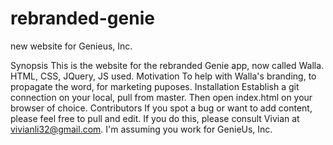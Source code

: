 # rebranded-genie
new website for Genieus, Inc.

Synopsis
This is the website for the rebranded Genie app, now called Walla. HTML, CSS, JQuery, JS used.
Motivation
To help with Walla's branding, to propagate the word, for marketing puposes.
Installation
Establish a git connection on your local, pull from master. Then open index.html on your browser of choice.
Contributors
If you spot a bug or want to add content, please feel free to pull and edit. If you do this, please consult Vivian at vivianli32@gmail.com. I'm assuming you work for GenieUs, Inc.
